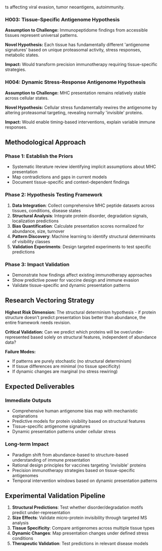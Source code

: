 ts affecting viral evasion, tumor neoantigens, autoimmunity.

### H003: Tissue-Specific Antigenome Hypothesis

**Assumption to Challenge:** Immunopeptidome findings from accessible tissues represent universal patterns.

**Novel Hypothesis:** Each tissue has fundamentally different 'antigenome signatures' based on unique proteasomal activity, stress responses, metabolic states.

**Impact:** Would transform precision immunotherapy requiring tissue-specific strategies.

### H004: Dynamic Stress-Response Antigenome Hypothesis

**Assumption to Challenge:** MHC presentation remains relatively stable across cellular states.

**Novel Hypothesis:** Cellular stress fundamentally rewires the antigenome by altering proteasomal targeting, revealing normally 'invisible' proteins.

**Impact:** Would enable timing-based interventions, explain variable immune responses.

## Methodological Approach

### Phase 1: Establish the Priors

* Systematic literature review identifying implicit assumptions about MHC presentation
* Map contradictions and gaps in current models
* Document tissue-specific and context-dependent findings

### Phase 2: Hypothesis Testing Framework

1. **Data Integration**: Collect comprehensive MHC peptide datasets across tissues, conditions, disease states
2. **Structural Analysis**: Integrate protein disorder, degradation signals, localization predictions
3. **Bias Quantification**: Calculate presentation scores normalized for abundance, size, turnover
4. **Pattern Discovery**: Machine learning to identify structural determinants of visibility classes
5. **Validation Experiments**: Design targeted experiments to test specific predictions

### Phase 3: Impact Validation

* Demonstrate how findings affect existing immunotherapy approaches
* Show predictive power for vaccine design and immune evasion
* Validate tissue-specific and dynamic presentation patterns

## Research Vectoring Strategy

**Highest Risk Dimension:** The structural determinism hypothesis - if protein structure doesn't predict presentation bias better than abundance, the entire framework needs revision.

**Critical Validation:** Can we predict which proteins will be over/under-represented based solely on structural features, independent of abundance data?

**Failure Modes:**

* If patterns are purely stochastic (no structural determinism)
* If tissue differences are minimal (no tissue specificity)
* If dynamic changes are marginal (no stress rewiring)

## Expected Deliverables

### Immediate Outputs

* Comprehensive human antigenome bias map with mechanistic explanations
* Predictive models for protein visibility based on structural features
* Tissue-specific antigenome signatures
* Dynamic presentation patterns under cellular stress

### Long-term Impact

* Paradigm shift from abundance-based to structure-based understanding of immune presentation
* Rational design principles for vaccines targeting 'invisible' proteins
* Precision immunotherapy strategies based on tissue-specific antigenomes
* Temporal intervention windows based on dynamic presentation patterns

## Experimental Validation Pipeline

1. **Structural Predictions**: Test whether disorder/degradation motifs predict under-representation
2. **Size Effects**: Validate micro-protein invisibility through targeted MS analysis
3. **Tissue Specificity**: Compare antigenomes across multiple tissue types
4. **Dynamic Changes**: Map presentation changes under defined stress conditions
5. **Therapeutic Validation**: Test predictions in relevant disease models